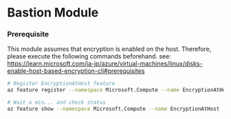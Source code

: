 # Bastion Module

### Prerequisite

This module assumes that encryption is enabled on the host. Therefore, please execute the following commands beforehand.
see: https://learn.microsoft.com/ja-jp/azure/virtual-machines/linux/disks-enable-host-based-encryption-cli#prerequisites

```bash
# Register EncryptionAtHost feature
az feature register --namespace Microsoft.Compute --name EncryptionAtHost

# Wait a min... and check status
az feature show --namespace Microsoft.Compute --name EncryptionAtHost
```

